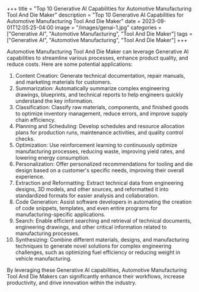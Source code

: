 +++
title = "Top 10 Generative AI Capabilities for Automotive Manufacturing Tool And Die Maker"
description = "Top 10 Generative AI Capabilities for Automotive Manufacturing Tool And Die Maker"
date = 2023-09-01T12:05:25-04:00
image = "/images/genai-1.jpg"
categories = ["Generative AI", "Automotive Manufacturing", "Tool And Die Maker"]
tags = ["Generative AI", "Automotive Manufacturing", "Tool And Die Maker"]
+++

Automotive Manufacturing Tool And Die Maker can leverage Generative AI capabilities to streamline various processes, enhance product quality, and reduce costs. Here are some potential applications:

1. Content Creation: Generate technical documentation, repair manuals, and marketing materials for customers.
2. Summarization: Automatically summarize complex engineering drawings, blueprints, and technical reports to help engineers quickly understand the key information.
3. Classification: Classify raw materials, components, and finished goods to optimize inventory management, reduce errors, and improve supply chain efficiency.
4. Planning and Scheduling: Develop schedules and resource allocation plans for production runs, maintenance activities, and quality control checks.
5. Optimization: Use reinforcement learning to continuously optimize manufacturing processes, reducing waste, improving yield rates, and lowering energy consumption.
6. Personalization: Offer personalized recommendations for tooling and die design based on a customer's specific needs, improving their overall experience.
7. Extraction and Reformatting: Extract technical data from engineering designs, 3D models, and other sources, and reformatted it into standardized formats for easier analysis and collaboration.
8. Code Generation: Assist software developers in automating the creation of code snippets, templates, and even entire programs for manufacturing-specific applications.
9. Search: Enable efficient searching and retrieval of technical documents, engineering drawings, and other critical information related to manufacturing processes.
10. Synthesizing: Combine different materials, designs, and manufacturing techniques to generate novel solutions for complex engineering challenges, such as optimizing fuel efficiency or reducing weight in vehicle manufacturing.

By leveraging these Generative AI capabilities, Automotive Manufacturing Tool And Die Makers can significantly enhance their workflows, increase productivity, and drive innovation within the industry.